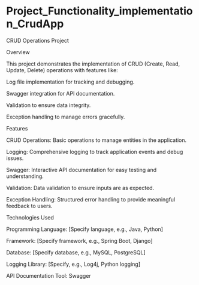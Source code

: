 # Project_Functionality_implementation_CrudApp


CRUD Operations Project

Overview

This project demonstrates the implementation of CRUD (Create, Read, Update, Delete) operations with features like:

Log file implementation for tracking and debugging.

Swagger integration for API documentation.

Validation to ensure data integrity.

Exception handling to manage errors gracefully.

Features

CRUD Operations: Basic operations to manage entities in the application.

Logging: Comprehensive logging to track application events and debug issues.

Swagger: Interactive API documentation for easy testing and understanding.

Validation: Data validation to ensure inputs are as expected.

Exception Handling: Structured error handling to provide meaningful feedback to users.

Technologies Used

Programming Language: [Specify language, e.g., Java, Python]

Framework: [Specify framework, e.g., Spring Boot, Django]

Database: [Specify database, e.g., MySQL, PostgreSQL]

Logging Library: [Specify, e.g., Log4j, Python logging]

API Documentation Tool: Swagger
